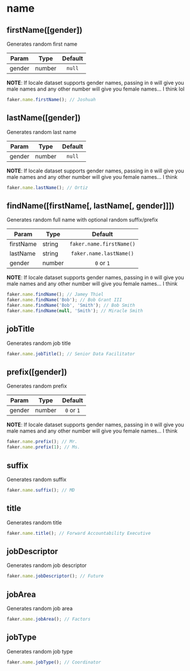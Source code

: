 # name

## firstName([gender])

Generates random first name


| Param  | Type   | Default |
| ------ | ------ | :-----: |
| gender | number | `null`  |

**NOTE**: If locale dataset supports gender names, passing in `0` will give you male names and any other number will give you female names... I think lol


```js
faker.name.firstName(); // Joshuah
```

## lastName([gender])

Generates random last name


| Param  | Type   | Default |
| ------ | ------ | :-----: |
| gender | number | `null`  |

**NOTE**: If locale dataset supports gender names, passing in `0` will give you male names and any other number will give you female names... I think


```js
faker.name.lastName(); // Ortiz
```

## findName([firstName[, lastName[, gender]]])

Generates random full name with optional random suffix/prefix


| Param     | Type   |         Default          |
| --------- | ------ | :----------------------: |
| firstName | string | `faker.name.firstName()` |
| lastName  | string | `faker.name.lastName()`  |
| gender    | number |        `0` or `1`        |

**NOTE**: If locale dataset supports gender names, passing in `0` will give you male names and any other number will give you female names... I think


```js
faker.name.findName(); // Jamey Thiel
faker.name.findName('Bob'); // Bob Grant III
faker.name.findName('Bob', 'Smith'); // Bob Smith
faker.name.findName(null, 'Smith'); // Miracle Smith
```

## jobTitle

Generates random job title

```js
faker.name.jobTitle(); // Senior Data Facilitator
```

## prefix([gender])

Generates random prefix


| Param  | Type   |  Default   |
| ------ | ------ | :--------: |
| gender | number | `0` or `1` |

**NOTE**: If locale dataset supports gender names, passing in `0` will give you male names and any other number will give you female names... I think


```js
faker.name.prefix(); // Mr.
faker.name.prefix(1); // Ms.
```

## suffix

Generates random suffix

```js
faker.name.suffix(); // MD
```

## title

Generates random title

```js
faker.name.title(); // Forward Accountability Executive
```

## jobDescriptor

Generates random job descriptor

```js
faker.name.jobDescriptor(); // Future
```

## jobArea

Generates random job area

```js
faker.name.jobArea(); // Factors
```

## jobType

Generates random job type

```js
faker.name.jobType(); // Coordinator
```